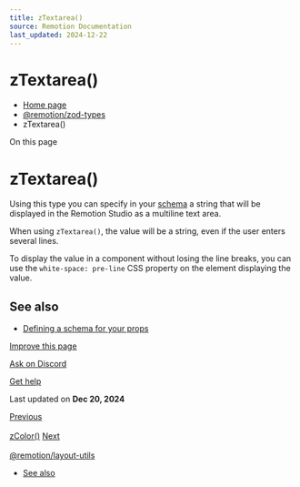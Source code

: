 ```yaml
---
title: zTextarea()
source: Remotion Documentation
last_updated: 2024-12-22
---
```


# zTextarea()

- [Home page](/)
- [@remotion/zod-types](/docs/zod-types/)
- zTextarea()

On this page

# zTextarea()

Using this type you can specify in your [schema](/docs/schemas) a string that will be displayed in the Remotion Studio as a multiline text area.

When using `zTextarea()`, the value will be a string, even if the user enters several lines.

To display the value in a
component without losing the line breaks, you can use the `white-space: pre-line` CSS property on the element
displaying the value.

## See also [​](\#see-also "Direct link to See also")

- [Defining a schema for your props](/docs/schemas)

[Improve this page](https://github.com/remotion-dev/remotion/edit/main/packages/docs/docs/zod-types/z-textarea.mdx)

[Ask on Discord](https://remotion.dev/discord)

[Get help](/docs/get-help)

Last updated on **Dec 20, 2024**

[Previous\
\
zColor()](/docs/zod-types/z-color) [Next\
\
@remotion/layout-utils](/docs/layout-utils/)

- [See also](#see-also)
